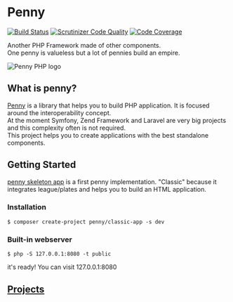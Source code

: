 # Penny
[![Build Status](https://travis-ci.org/pennyphp/penny.svg?branch=master)](https://travis-ci.org/pennyphp/penny)
[![Scrutinizer Code Quality](https://scrutinizer-ci.com/g/pennyphp/penny/badges/quality-score.png?b=master)](https://scrutinizer-ci.com/g/pennyphp/penny/?branch=master)
[![Code Coverage](https://scrutinizer-ci.com/g/pennyphp/penny/badges/coverage.png?b=master)](https://scrutinizer-ci.com/g/pennyphp/penny/?branch=master)

Another PHP Framework made of other components.  
One penny is valueless but a lot of pennies build an empire.  

![Penny PHP logo](https://raw.githubusercontent.com/gianarb/penny/master/docs/assets/img/pennyphp.png)

## What is penny?
[Penny](http://pennyphp.org) is a library that helps you to build PHP application. It is focused around the interoperability concept.  
At the moment Symfony, Zend Framework and Laravel are very big projects and this complexity often is not required.  
This project helps you to create applications with the best standalone components.  

## Getting Started
[penny skeleton app](https://github.com/pennyphp/penny-skeleton-app) is a first penny implementation.
"Classic" because it integrates league/plates and helps you to build an HTML application.

### Installation
```
$ composer create-project penny/classic-app -s dev
```

### Built-in webserver
```
$ php -S 127.0.0.1:8080 -t public
```
it's ready! You can visit 127.0.0.1:8080

## [Projects](http://docs.pennyphp.org/en/latest/use-case/)
